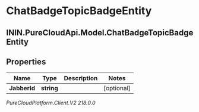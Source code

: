 # ChatBadgeTopicBadgeEntity

## ININ.PureCloudApi.Model.ChatBadgeTopicBadgeEntity

## Properties

|Name | Type | Description | Notes|
|------------ | ------------- | ------------- | -------------|
| **JabberId** | **string** |  | [optional] |



_PureCloudPlatform.Client.V2 218.0.0_
